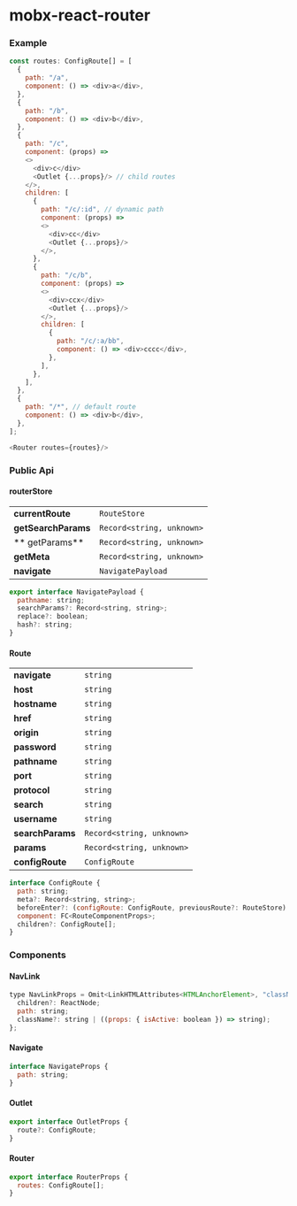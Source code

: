 # mobx-react-router
### Example
```javascript
const routes: ConfigRoute[] = [
  {
    path: "/a",
    component: () => <div>a</div>,
  },
  {
    path: "/b",
    component: () => <div>b</div>,
  },
  {
    path: "/c",
    component: (props) =>
    <>
      <div>c</div>
      <Outlet {...props}/> // child routes
    </>,
    children: [
      {
        path: "/c/:id", // dynamic path
        component: (props) =>  
        <>
          <div>cc</div>
          <Outlet {...props}/>
        </>,
      },
      {
        path: "/c/b",
        component: (props) => 
        <>
          <div>ccx</div>
          <Outlet {...props}/>
        </>,
        children: [
          {
            path: "/c/:a/bb",
            component: () => <div>cccc</div>,
          },
        ],
      },
    ],
  },
  {
    path: "/*", // default route
    component: () => <div>b</div>,
  },
];

<Router routes={routes}/>
```
### Public Api

#### routerStore
|   |   |
| ------------ | ------------ |
| **currentRoute**  | `RouteStore`  |
| **getSearchParams**  | `Record<string, unknown>`  |
| ** getParams** | `Record<string, unknown>`  |
| **getMeta**  | `Record<string, unknown>`  |
| **navigate**  | `NavigatePayload`  |
```javascript
export interface NavigatePayload {
  pathname: string;
  searchParams?: Record<string, string>;
  replace?: boolean;
  hash?: string;
}
```
#### Route
|   |   |
| ------------ | ------------ |
| **navigate**  |  `string` |
| **host**  |  `string` |
| **hostname**  |  `string` |
| **href**  |  `string` |
| **origin**  |  `string` |
| **password**  |  `string` |
| **pathname**  |  `string` |
| **port**  |  `string` |
| **protocol**  |  `string` |
| **search**  |  `string` |
| **username**  |  `string` |
| **searchParams**  |  `Record<string, unknown>` |
| **params**  |  `Record<string, unknown>` |
| **configRoute**  |  `ConfigRoute` |
```javascript
interface ConfigRoute {
  path: string;
  meta?: Record<string, string>;
  beforeEnter?: (configRoute: ConfigRoute, previousRoute?: RouteStore) => Promise<void>;
  component: FC<RouteComponentProps>;
  children?: ConfigRoute[];
}
```
### Components
#### NavLink
```javascript
type NavLinkProps = Omit<LinkHTMLAttributes<HTMLAnchorElement>, "className"> & {
  children?: ReactNode;
  path: string;
  className?: string | ((props: { isActive: boolean }) => string);
};
```
#### Navigate
```javascript
interface NavigateProps {
  path: string;
}
```
#### Outlet
```javascript
export interface OutletProps {
  route?: ConfigRoute;
}
```
#### Router
```javascript
export interface RouterProps {
  routes: ConfigRoute[];
}
```
